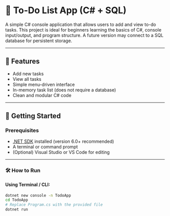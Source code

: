 # 📝 To-Do List App (C# + SQL)

A simple C# console application that allows users to add and view to-do tasks. This project is ideal for beginners learning the basics of C#, console input/output, and program structure. A future version may connect to a SQL database for persistent storage.

---

## 📌 Features

- Add new tasks
- View all tasks
- Simple menu-driven interface
- In-memory task list (does not require a database)
- Clean and modular C# code

---

## 🚀 Getting Started

### Prerequisites

- [.NET SDK](https://dotnet.microsoft.com/en-us/download) installed (version 6.0+ recommended)
- A terminal or command prompt
- (Optional) Visual Studio or VS Code for editing

---

### 🛠️ How to Run

#### Using Terminal / CLI:

```bash
dotnet new console -n TodoApp
cd TodoApp
# Replace Program.cs with the provided file
dotnet run
